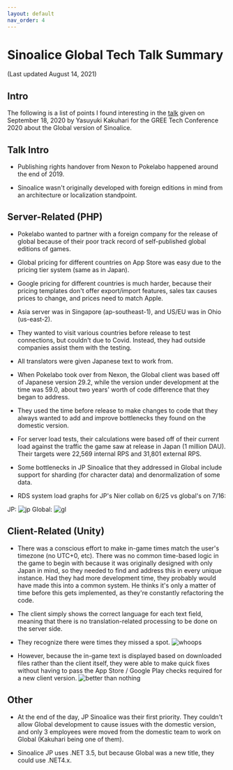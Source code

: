 ```yaml
---
layout: default
nav_order: 4
---
```


# Sinoalice Global Tech Talk Summary
(Last updated August 14, 2021)

## Intro

The following is a list of points I found interesting in the [talk](https://www.youtube.com/watch?v=-fIBrXJOvtQ) given  on September 18, 2020 by Yasuyuki Kakuhari for the GREE Tech Conference 2020 about the Global version of Sinoalice. 

## Talk Intro

- Publishing rights handover from Nexon to Pokelabo happened around the end of 2019.

- Sinoalice wasn't originally developed with foreign editions in mind from an architecture or localization standpoint.

## Server-Related (PHP)

- Pokelabo wanted to partner with a foreign company for the release of global because of their poor track record of self-published global editions of games.

- Global pricing for different countries on App Store was easy due to the pricing tier system (same as in Japan). 

- Google pricing for different countries is much harder, because their pricing templates don't offer export/import features, sales tax causes prices to change, and prices need to match Apple.

- Asia server was in Singapore (ap-southeast-1), and US/EU was in Ohio (us-east-2). 

- They wanted to visit various countries before release to test connections, but couldn't due to Covid. Instead, they had outside companies assist them with the testing. 

- All translators were given Japanese text to work from.

- When Pokelabo took over from Nexon, the Global client was based off of Japanese version 29.2, while the version under development at the time was 59.0, about two years' worth of code difference that they began to address. 

- They used the time before release to make changes to code that they always wanted to add and improve bottlenecks they found on the domestic version.

- For server load tests, their calculations were based off of their current load against the traffic the game saw at release in Japan (1 million DAU). Their targets were 22,569 internal RPS and 31,801 external RPS.

- Some bottlenecks in JP Sinoalice that they addressed in Global include support for sharding (for character data) and denormalization of some data.

- RDS system load graphs for JP's Nier collab on 6/25 vs global's on 7/16:

JP:
![jp](https://i.imgur.com/XyXT3rj.png)
Global: 
![gl](https://i.imgur.com/CZCnlju.png)

## Client-Related (Unity)

- There was a conscious effort to make in-game times match the user's timezone (no UTC+0, etc). There was no common time-based logic in the game to begin with because it was originally designed with only Japan in mind, so they needed to find and address this in every unique instance. Had they had more development time, they probably would have made this into a common system. He thinks it's only a matter of time before this gets implemented, as they're constantly refactoring the code. 

- The client simply shows the correct language for each text field, meaning that there is no translation-related processing to be done on the server side. 

- They recognize there were times they missed a spot. ![whoops](https://i.imgur.com/O78ySTA.png)

- However, because the in-game text is displayed based on downloaded files rather than the client itself, they were able to make quick fixes without having to pass the App Store / Google Play checks required for a new client version. ![better than nothing](https://i.imgur.com/JlJ8MTv.png)

## Other

- At the end of the day, JP Sinoalice was their first priority. They couldn't allow Global development to cause issues with the domestic version, and only 3 employees were moved from the domestic team to work on Global (Kakuhari being one of them).

- Sinoalice JP uses .NET 3.5, but because Global was a new title, they could use .NET4.x.